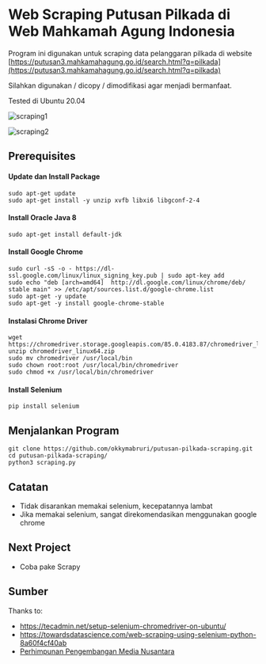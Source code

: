 # Web Scraping Putusan Pilkada di Web Mahkamah Agung Indonesia


Program ini digunakan untuk scraping data pelanggaran pilkada di website [https://putusan3.mahkamahagung.go.id/search.html?q=pilkada](https://putusan3.mahkamahagung.go.id/search.html?q=pilkada)

Silahkan digunakan / dicopy / dimodifikasi agar menjadi bermanfaat.

Tested di Ubuntu 20.04


![scraping1](https://github.com/okkymabruri/putusan-pilkada-scraping/raw/master/image/1.png)

![scraping2](https://github.com/okkymabruri/putusan-pilkada-scraping/raw/master/image/2.png)

## Prerequisites

#### Update dan Install Package
```
sudo apt-get update
sudo apt-get install -y unzip xvfb libxi6 libgconf-2-4
```
#### Install Oracle Java 8
```
sudo apt-get install default-jdk
```
#### Install Google Chrome
```
sudo curl -sS -o - https://dl-ssl.google.com/linux/linux_signing_key.pub | sudo apt-key add
sudo echo "deb [arch=amd64]  http://dl.google.com/linux/chrome/deb/ stable main" >> /etc/apt/sources.list.d/google-chrome.list
sudo apt-get -y update
sudo apt-get -y install google-chrome-stable
```
#### Instalasi Chrome Driver
```
wget https://chromedriver.storage.googleapis.com/85.0.4183.87/chromedriver_linux64.zip
unzip chromedriver_linux64.zip
sudo mv chromedriver /usr/local/bin
sudo chown root:root /usr/local/bin/chromedriver
sudo chmod +x /usr/local/bin/chromedriver
```
#### Install Selenium
```
pip install selenium
```


## Menjalankan Program
```
git clone https://github.com/okkymabruri/putusan-pilkada-scraping.git
cd putusan-pilkada-scraping/
python3 scraping.py
```

## Catatan
* Tidak disarankan memakai selenium, kecepatannya lambat
* Jika memakai selenium, sangat direkomendasikan menggunakan google chrome

## Next Project
* Coba pake Scrapy

## Sumber
Thanks to:

* https://tecadmin.net/setup-selenium-chromedriver-on-ubuntu/
* https://towardsdatascience.com/web-scraping-using-selenium-python-8a60f4cf40ab
* [Perhimpunan Pengembangan Media Nusantara](https://ppmn.or.id/)
